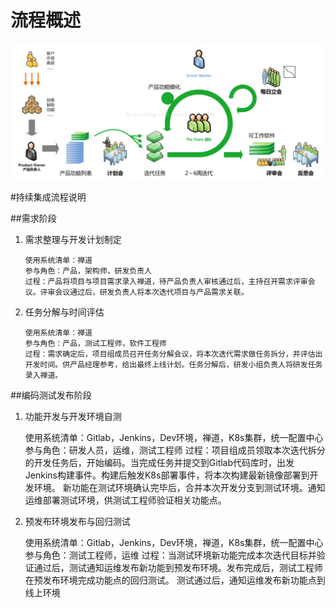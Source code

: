 # 流程概述

![](/assets/scrum-process-overview.png)


#持续集成流程说明

##需求阶段
 
 1. 需求整理与开发计划制定
   
        使用系统清单：禅道
        参与角色：产品，架构师，研发负责人
        过程：产品将项目与项目需求录入禅道，待产品负责人审核通过后，主持召开需求评审会议。评审会议通过后，研发负责人将本次迭代项目与产品需求关联。
 
 2. 任务分解与时间评估
 
        使用系统清单：禅道
        参与角色：产品，测试工程师，软件工程师
        过程：需求确定后，项目组成员召开任务分解会议，将本次迭代需求做任务拆分，并评估出开发时间。供产品经理参考，给出最终上线计划。任务分解后，研发小组负责人将研发任务录入禅道。
 
##编码测试发布阶段

  1. 功能开发与开发环境自测


        使用系统清单：Gitlab，Jenkins，Dev环境，禅道，K8s集群，统一配置中心
        参与角色：研发人员，运维，测试工程师
        过程：项目组成员领取本次迭代拆分的开发任务后，开始编码。当完成任务并提交到Gitlab代码库时，出发Jenkins构建事件。构建后触发K8s部署事件，将本次构建最新镜像部署到开发环境。
        新功能在测试环境确认完毕后，合并本次开发分支到测试环境。通知运维部署测试环境，供测试工程师验证相关功能点。
    
  2. 预发布环境发布与回归测试
  
  
        使用系统清单：Gitlab，Jenkins，Dev环境，禅道，K8s集群，统一配置中心
        参与角色：测试工程师，运维
        过程：当测试环境新功能完成本次迭代目标并验证通过后，测试通知运维发布新功能到预发布环境。发布完成后，测试工程师在预发布环境完成功能点的回归测试。
        测试通过后，通知运维发布新功能点到线上环境


